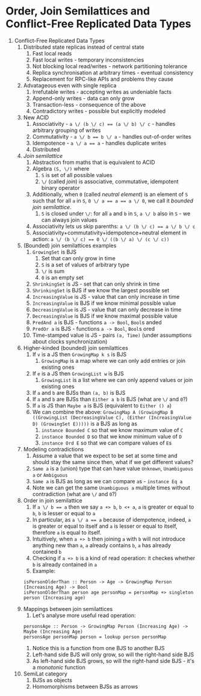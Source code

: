 # Order, Join Semilattices and Conflict-Free Replicated Data Types

1. Conflict-Free Replicated Data Types
    1. Distributed state replicas instead of central state
        1. Fast local reads
        1. Fast local writes - temporary inconsistencies
        1. Not blocking local read/writes - network partitioning tolerance
        1. Replica synchronisation at arbitrary times - eventual consistency
        1. Replacement for RPC-like APIs and problems they cause
    1. Advatageous even with single replica
        1. Irrefutable writes - accepting writes as undeniable facts
        1. Append-only writes - data can only grow
        1. Transaction-less - consequence of the above
        1. Contradictory writes - possible but explicitly modeled
    1. New ACID
        1. Associativity - `a \/ (b \/ c) == (a \/ b) \/ c` - handles arbitrary grouping of writes
        1. Commutativity - `a \/ b == b \/ a` - handles out-of-order writes
        1. Idempotence - `a \/ a == a` - handles duplicate writes
        1. Distributed
    1. *Join semilattice*
        1. Abstraction from maths that is equivalent to ACID
        1. Algebra `(S, \/)` where
            1. `S` is set of all possible values
            1. `\/` (called *join*) is associative, commutative, idempotent binary operator
        1. Additionally, when `0` (called *neutral element*) is an element of `S` such that for all `a` in `S`, `0 \/ a == a == a \/ 0`, we call it *bounded join semilattice*.
            1. `S` is closed under `\/`: for all `a` and `b` in `S`, `a \/ b` also in `S` - we can always join values
        1. Associativity lets us skip parenths: `a \/ (b \/ c) == a \/ b \/ c`
        1. Associativity+commutativity+idempotence+neutral element in action: `a \/ (b \/ c) == 0 \/ ((b \/ a) \/ (c \/ c))`
    1. (Bounded) join semilattices examples
        1. `GrowingSet` is BJS
            1. Set that can only grow in time
            1. `S` is a set of values of arbitrary type
            1. `\/` is sum
            1. `0` is an empty set
        1. `ShrinkingSet` is JS - set that can only shrink in time
        1. `ShrinkingSet` is BJS if we know the largest possible set
        1. `IncreasingValue` is JS - value that can only increase in time
        1. `IncreasingValue` is BJS if we know minimal possible value
        1. `DecreasingValue` is JS - value that can only decrease in time
        1. `DecreasingValue` is BJS if we know maximal possible value
        1. `PredAnd a` is BJS - functions `a -> Bool`, `Bool`s anded
        1. `PredOr a` is BJS - functions `a -> Bool`, `Bool`s ored
        1. Time-stamped value is JS - pairs `(a, Time)` (under assumptions about clocks synchronization)
    1. Higher-kinded (bounded) join semilattices
        1. If `v` is a JS then `GrowingMap k s` is BJS
            1. `GrowingMap` is a map where we can only add entries or join existing ones
        1. If `e` is a JS then `GrowingList w` is BJS
            1. `GrowingList` is a list where we can only append values or join existing ones
        1. If `a` and `b` are BJSs than `(a, b)` is BJS
        1. If `a` and `b` are BJSs than `Either a b` is BJS (what are `\/` and `0`?)
        1. If `a` is JS than `Maybe a` is BJS (equivalent to `Either () a`)
        1. We can combine the above: `GrowingMap A (GrowingMap B ((GrowingList (DecreasingValue C), (Either (IncreasingValue D) (GrowingSet E)))))` is a BJS as long as
            1. `instance Bounded C` so that we know maximum value of `C`
            1. `instance Bounded D` so that we know minimum value of `D`
            1. `instance Ord E` so that we can compare values of `E`s
    1. Modeling contradictions
        1. Assume a value that we expect to be set at some time and should stay the same since then, what if we get different values?
        1. `Same a` is a (union) type that can have value `Unknown`, `Unambiguous a` or `Ambiguous`
        1. `Same a` is BJS as long as we can compare `a`s - `instance Eq a`
        1. Note we can get the same `Unambiguous a` multiple times without contradiction (what are `\/` and `0`?)
    1. Order in join semilattice
        1. If `a \/ b == a` then we say `a +> b`, `b <+ a`, `a` is greater or equal to `b`, `b` is lesser or equal to `a`
        1. In particular, as `a \/ a == a` because of idempotence, indeed, `a` is greater or equal to itself and `a` is lesser or equal to itself, therefore `a` is equal to itself.
        1. Intuitively, when `a +> b` then joining `a` with `b` will not introduce anything new than `a`, `a` already contains `b`, `a` has already contained `b`
        1. Checking if `a +> b` is a kind of read operation: it checkes whether `b` is already contained in `a`
        1. Example:
        ```
        isPersonOlderThan :: Person -> Age -> GrowingMap Person (Increasing Age) -> Bool
        isPersonOlderThan person age personMap = personMap +> singleton person (Increasing age)
        ```
    1. Mappings between join semilattices
        1. Let's analyse more useful read operation:
        ```
        personsAge :: Person -> GrowingMap Person (Increasing Age) -> Maybe (Increasing Age)
        personsAge personMap person = lookup person personMap
        ```
        1. Notice this is a function from one BJS to another BJS
        1. Left-hand side BJS will only grow, so will the right-hand side BJS
        1. As left-hand side BJS grows, so will the right-hand side BJS - it's a *monotonic* function
    1. SemiLat category
        1. BJSs as objects
        2. Homomorphisms between BJSs as arrows 
    
